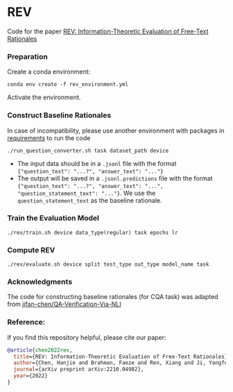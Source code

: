 # REV
Code for the paper [REV: Information-Theoretic Evaluation of Free-Text Rationales](https://arxiv.org/pdf/2210.04982.pdf)

### Preparation
Create a conda environment:
```
conda env create -f rev_environment.yml
```
Activate the environment.

### Construct Baseline Rationales
In case of incompatibility, please use another environment with packages in [requirements](https://github.com/jifan-chen/QA-Verification-Via-NLI/blob/master/requirements.txt) to run the code
```
./run_question_converter.sh task dataset_path device
```
- The input data should be in a `.jsonl` file with the format `{"question_text": "...?", "answer_text": "..."}`
- The output will be saved in a `.jsonl.predictions` file with the format `{"question_text": "...?", "answer_text": "...", "question_statement_text": "..."}`. We use the `question_statement_text` as the baseline rationale.

### Train the Evaluation Model
```
./rev/train.sh device data_type(regular) task epochs lr
```

### Compute REV
```
./rev/evaluate.sh device split test_type out_type model_name task
```

### Acknowledgments
The code for constructing baseline rationales (for CQA task) was adapted from [jifan-chen/QA-Verification-Via-NLI](https://github.com/jifan-chen/QA-Verification-Via-NLI/tree/master/seq2seq_converter)


### Reference:
If you find this repository helpful, please cite our paper:
```bibtex
@article{chen2022rev,
  title={REV: Information-Theoretic Evaluation of Free-Text Rationales},
  author={Chen, Hanjie and Brahman, Faeze and Ren, Xiang and Ji, Yangfeng and Choi, Yejin and Swayamdipta, Swabha},
  journal={arXiv preprint arXiv:2210.04982},
  year={2022}
}
```
